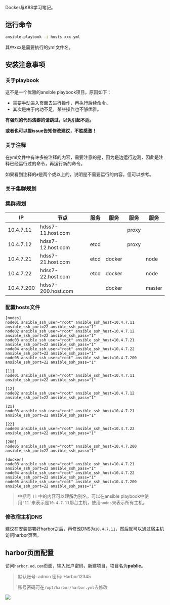 Docker与K8S学习笔记。

## 运行命令
```bash
ansible-playbook -i hosts xxx.yml
```
其中xxx是需要执行的yml文件名。



## 安装注意事项

### 关于playbook

这不是一个优雅的ansible playbook项目，原因如下：

* 需要手动进入页面去进行操作，再执行后续命令。
* 其次是由于内功不足，某些操作也不够优雅。

**有强烈的代码洁癖的请跳过，以免引起不适。**

**或者也可以提issue告知修改建议，不胜感激！**

### 关于注释

在yml文件中有许多被注释的内容，需要注意的是，因为是边运行边测，因此是注释已经运行过的命令，再运行新的命令。

如果看到注释的`#`是两个或以上的，说明是不需要运行的内容，但可以参考。

### 关于集群规划

### 集群规划

| IP         | 节点               | 服务 | 服务   | 服务  | 服务   |
| ---------- | ------------------ | ---- | ------ | ----- | ------ |
| 10.4.7.11  | hdss7-11.host.com  |      |        | proxy |        |
| 10.4.7.12  | hdss7-12.host.com  | etcd |        | proxy |        |
| 10.4.7.21  | hdss7-21.host.com  | etcd | docker |       | node   |
| 10.4.7.22  | hdss7-22.host.com  | etcd | docker |       | node   |
| 10.4.7.200 | hdss7-200.host.com |      | docker |       | master |

### 配置hosts文件

```text
[nodes]
node01 ansible_ssh_user="root" ansible_ssh_host=10.4.7.11 ansible_ssh_port=22 ansible_ssh_pass="1"
node02 ansible_ssh_user="root" ansible_ssh_host=10.4.7.12 ansible_ssh_port=22 ansible_ssh_pass="1"
node03 ansible_ssh_user="root" ansible_ssh_host=10.4.7.21 ansible_ssh_port=22 ansible_ssh_pass="1"
node04 ansible_ssh_user="root" ansible_ssh_host=10.4.7.22 ansible_ssh_port=22 ansible_ssh_pass="1"
node05 ansible_ssh_user="root" ansible_ssh_host=10.4.7.200 ansible_ssh_port=22 ansible_ssh_pass="1"

[11]
node01 ansible_ssh_user="root" ansible_ssh_host=10.4.7.11 ansible_ssh_port=22 ansible_ssh_pass="1"

[12]
node02 ansible_ssh_user="root" ansible_ssh_host=10.4.7.12 ansible_ssh_port=22 ansible_ssh_pass="1"

[21]
node03 ansible_ssh_user="root" ansible_ssh_host=10.4.7.21 ansible_ssh_port=22 ansible_ssh_pass="1"

[22]
node04 ansible_ssh_user="root" ansible_ssh_host=10.4.7.22 ansible_ssh_port=22 ansible_ssh_pass="1"

[200]
node05 ansible_ssh_user="root" ansible_ssh_host=10.4.7.200 ansible_ssh_port=22 ansible_ssh_pass="1"

[docker]
node03 ansible_ssh_user="root" ansible_ssh_host=10.4.7.21 ansible_ssh_port=22 ansible_ssh_pass="1"
node04 ansible_ssh_user="root" ansible_ssh_host=10.4.7.22 ansible_ssh_port=22 ansible_ssh_pass="1"
node05 ansible_ssh_user="root" ansible_ssh_host=10.4.7.200 ansible_ssh_port=22 ansible_ssh_pass="1"
```

> 中括号 `[]` 中的内容可以理解为别名，可以在ansible playbook中使用`'11'`来表示是`10.4.7.11`那台主机，使用`nodes`来表示所有主机。



### 修改宿主机DNS

建议在安装部署好harbor之后，再修改DNS为`10.4.7.11`，然后就可以通过宿主机访问harbor页面。



## harbor页面配置

访问`harbor.od.com`页面，输入账户密码，新建项目，项目名为**public**。

> 默认账号: admin 密码: Harbor12345
>
> 账号密码可在`/opt/harbor/harbor.yml`去修改

![](https://borinboy.oss-cn-shanghai.aliyuncs.com/huan/20211009221842.png)

